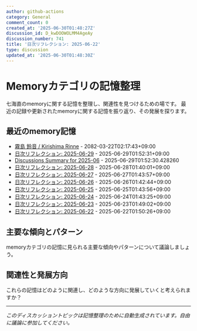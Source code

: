 ```yaml
---
author: github-actions
category: General
comment_count: 0
created_at: '2025-06-30T01:48:27Z'
discussion_id: D_kwDOOWOLMM4AgeAy
discussion_number: 741
title: '日次リフレクション: 2025-06-22'
type: discussion
updated_at: '2025-06-30T01:48:30Z'
---
```


# Memoryカテゴリの記憶整理

七海直のmemoryに関する記憶を整理し、関連性を見つけるための場です。
最近の記録や更新されたmemoryに関する記憶を振り返り、その発展を探ります。

## 最近のmemory記憶

- [霧島 鈴音 / Kirishima Rinne](memory/relationships/kirishima_rinne.md) - 2082-03-22T02:17:43+09:00
- [日次リフレクション: 2025-06-29](memory/thoughts/daily_reflection_2025-06-29.md) - 2025-06-29T01:52:31+09:00
- [Discussions Summary for 2025-06](memory/discussion_summaries/discussion_summary_2025-06.md) - 2025-06-29T01:52:30.428260
- [日次リフレクション: 2025-06-28](memory/thoughts/daily_reflection_2025-06-28.md) - 2025-06-28T01:40:01+09:00
- [日次リフレクション: 2025-06-27](memory/thoughts/daily_reflection_2025-06-27.md) - 2025-06-27T01:43:57+09:00
- [日次リフレクション: 2025-06-26](memory/thoughts/daily_reflection_2025-06-26.md) - 2025-06-26T01:42:44+09:00
- [日次リフレクション: 2025-06-25](memory/thoughts/daily_reflection_2025-06-25.md) - 2025-06-25T01:43:56+09:00
- [日次リフレクション: 2025-06-24](memory/thoughts/daily_reflection_2025-06-24.md) - 2025-06-24T01:43:25+09:00
- [日次リフレクション: 2025-06-23](memory/thoughts/daily_reflection_2025-06-23.md) - 2025-06-23T01:49:02+09:00
- [日次リフレクション: 2025-06-22](memory/thoughts/daily_reflection_2025-06-22.md) - 2025-06-22T01:50:26+09:00

## 主要な傾向とパターン

memoryカテゴリの記憶に見られる主要な傾向やパターンについて議論しましょう。

## 関連性と発展方向

これらの記憶はどのように関連し、どのような方向に発展していくと考えられますか？

---

*このディスカッショントピックは記憶整理のために自動生成されています。自由に議論に参加してください。*
